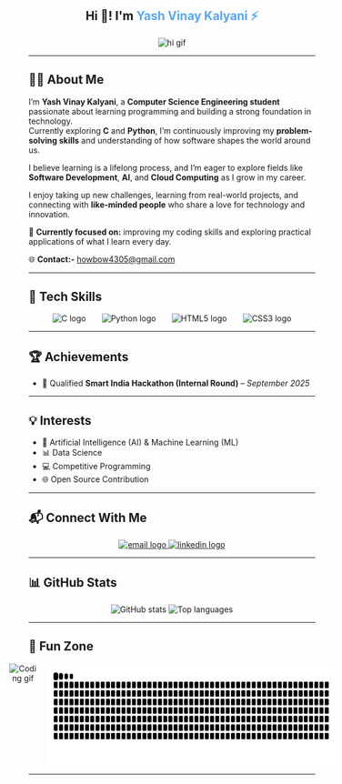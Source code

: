 <div align="center">
  <h2>Hi 👋! I'm <span style="color:#58a6ff;">Yash Vinay Kalyani ⚡</span></h2>
  <img src="https://i.imgflip.com/65efzo.gif" height="120" alt="hi gif" />
</div>

---

## 👨‍💻 About Me  
I’m **Yash Vinay Kalyani**, a **Computer Science Engineering student** passionate about learning programming and building a strong foundation in technology.  
Currently exploring **C** and **Python**, I’m continuously improving my **problem-solving skills** and understanding of how software shapes the world around us.  

I believe learning is a lifelong process, and I’m eager to explore fields like **Software Development**, **AI**, and **Cloud Computing** as I grow in my career.  

I enjoy taking up new challenges, learning from real-world projects, and connecting with **like-minded people** who share a love for technology and innovation.  

🚀 **Currently focused on:** improving my coding skills and exploring practical applications of what I learn every day.

🌐 **Contact:-** howbow4305@gmail.com 

---

## 🧠 Tech Skills  
<div align="center">
  <img src="https://cdn.jsdelivr.net/gh/devicons/devicon/icons/c/c-original.svg" height="40" alt="C logo" title="C Language" />
  <img width="20" />
  <img src="https://cdn.jsdelivr.net/gh/devicons/devicon/icons/python/python-original.svg" height="40" alt="Python logo" title="Python" />
  <img width="20" />
  <img src="https://cdn.jsdelivr.net/gh/devicons/devicon/icons/html5/html5-original.svg" height="40" alt="HTML5 logo" title="HTML5" />
  <img width="20" />
  <img src="https://cdn.jsdelivr.net/gh/devicons/devicon/icons/css3/css3-original.svg" height="40" alt="CSS3 logo" title="CSS3" />
</div>

---

## 🏆 Achievements  
- 🥇 Qualified **Smart India Hackathon (Internal Round)** – *September 2025*

---

## 💡 Interests  
- 🤖 Artificial Intelligence (AI) & Machine Learning (ML)  
- 📊 Data Science  
- 💻 Competitive Programming  
- 🌐 Open Source Contribution  

---

## 📬 Connect With Me  
<div align="center">
  <a href="mailto:howbow4305@gmail.com" target="_blank">
    <img src="https://img.shields.io/static/v1?message=Email&logo=gmail&label=&color=D14836&logoColor=white&labelColor=&style=for-the-badge" height="35" alt="email logo" />
  </a>
  <a href="https://www.linkedin.com/in/yash-vinay-kalyani-a6799a382" target="_blank">
    <img src="https://img.shields.io/static/v1?message=LinkedIn&logo=linkedin&label=&color=0077B5&logoColor=white&labelColor=&style=for-the-badge" height="35" alt="linkedin logo" />
  </a>
</div>

---

## 📊 GitHub Stats  
<div align="center">
  <img src="https://github-readme-stats.vercel.app/api?username=Yash4305d-y&show_icons=true&theme=dracula&hide_border=false&include_all_commits=true&count_private=true" height="160" alt="GitHub stats" />
  <img src="https://github-readme-stats.vercel.app/api/top-langs/?username=Yash4305d-y&layout=compact&langs_count=4&theme=dracula&hide_border=false" height="160" alt="Top languages" />
</div>

---

## 🧩 Fun Zone  
<div align="center" style="display: flex; justify-content: center; align-items: center; gap: 20px;">
  <img src="https://media3.giphy.com/media/v1.Y2lkPTc5MGI3NjExZGxvbXVvcXJvYjBmNGx0eWc3dmNjbmZ0MG92bW43OG96Y2M0dnM4eiZlcD12MV9pbnRlcm5hbF9naWZfYnlfaWQmY3Q9Zw/78XCFBGOlS6keY1Bil/giphy.gif" height="180" alt="Coding gif" />
  <img src="https://raw.githubusercontent.com/Yash4305d-y/Yash4305d-y/output/snake.svg" height="180" alt="Snake animation" />
</div>

---

<br clear="both">
